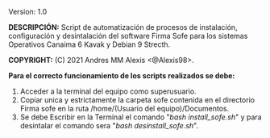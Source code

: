 Version: 1.0

**DESCRIPCIÓN:** Script de automatización de procesos de instalación, configuración y desintalación del software Firma Sofe para los sistemas Operativos Canaima 6 Kavak y Debian 9 Strecth.

**COPYRIGHT:** (C) 2021 Andres MM Alexis <@Alexis98>.
                                                                 

**Para el correcto funcionamiento de los scripts realizados se debe:**              


1. Acceder a la terminal del equipo como superusuario.
2. Copiar unica y estrictamente la carpeta sofe contenida en el directorio Firma sofe en la ruta /home/(Usuario del equipo)/Documentos.
3. Se debe Escribir en la Terminal el comando "_bash install_sofe.sh_" y para desintalar el comando sera "_bash desinstall_sofe.sh_".         									  
